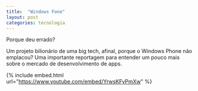 ```yaml
---
title:  "Windows Fone"
layout: post
categories: tecnologia 
---
```


Porque deu errado?


Um projeto bilionário de uma big tech, afinal, porque o Windows Phone não emplacou? Uma importante reportagem para entender um pouco mais sobre o mercado de desenvolvimento de apps.

{% include embed.html url="https://www.youtube.com/embed/YrwsKFyPmXw" %}
